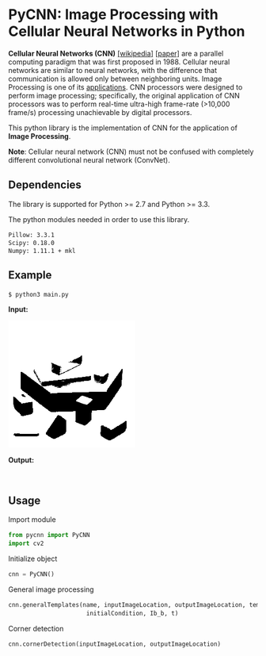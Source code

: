 # PyCNN: Image Processing with Cellular Neural Networks in Python

**Cellular Neural Networks (CNN)** [[wikipedia]](https://en.wikipedia.org/wiki/Cellular_neural_network) [[paper]](http://ieeexplore.ieee.org/stamp/stamp.jsp?arnumber=7600) are a parallel computing paradigm that was first proposed in 1988. Cellular neural networks are similar to neural networks, with the difference that communication is allowed only between neighboring units. Image Processing is one of its [applications](https://en.wikipedia.org/wiki/Cellular_neural_network#Applications). CNN processors were designed to perform image processing; specifically, the original application of CNN processors was to perform real-time ultra-high frame-rate (>10,000 frame/s) processing unachievable by digital processors.

This python library is the implementation of CNN for the application of **Image Processing**.

**Note**: Cellular neural network (CNN) must not be confused with completely different convolutional neural network (ConvNet).

## Dependencies

The library is supported for Python >= 2.7 and Python >= 3.3.

The python modules needed in order to use this library.
```
Pillow: 3.3.1
Scipy: 0.18.0
Numpy: 1.11.1 + mkl
```

## Example

```sh
$ python3 main.py
```

**Input:**

![](https://raw.githubusercontent.com/skipper2004/CNN/main/images/input1.bmp)

**Output:**

![]()

## Usage

Import module

```python
from pycnn import PyCNN
import cv2
```

Initialize object

```python
cnn = PyCNN()
```

General image processing

```python
cnn.generalTemplates(name, inputImageLocation, outputImageLocation, tempA_A, tempB_B, 
                      initialCondition, Ib_b, t)
```

Corner detection

```python
cnn.cornerDetection(inputImageLocation, outputImageLocation)
```
